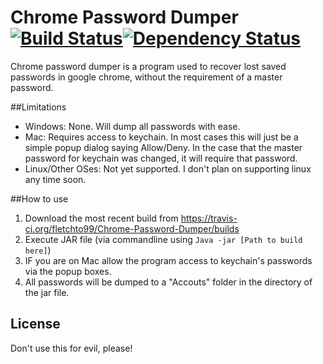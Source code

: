 # Chrome Password Dumper [![Build Status](https://travis-ci.org/fletchto99/Chrome-Password-Dumper.svg?branch=master)](https://travis-ci.org/fletchto99/Chrome-Password-Dumper)[![Dependency Status](https://www.versioneye.com/user/projects/550ba567a80b5fba7900018f/badge.svg?style=flat)](https://www.versioneye.com/user/projects/550ba567a80b5fba7900018f)

Chrome password dumper is a program used to recover lost saved passwords in google chrome, without the requirement of a master password.

##Limitations

* Windows: None. Will dump all passwords with ease.
* Mac: Requires access to keychain. In most cases this will just be a simple popup dialog saying Allow/Deny. In the case that the master password for keychain was changed, it will require that password. 
* Linux/Other OSes: Not yet supported. I don't plan on supporting linux any time soon.

##How to use

1. Download the most recent build from https://travis-ci.org/fletchto99/Chrome-Password-Dumper/builds
2. Execute JAR file (via commandline using `Java -jar [Path to build here]`)
3. IF you are on Mac allow the program access to keychain's passwords via the popup boxes.
4. All passwords will be dumped to a "Accouts" folder in the directory of the jar file.

## License
Don't use this for evil, please!
